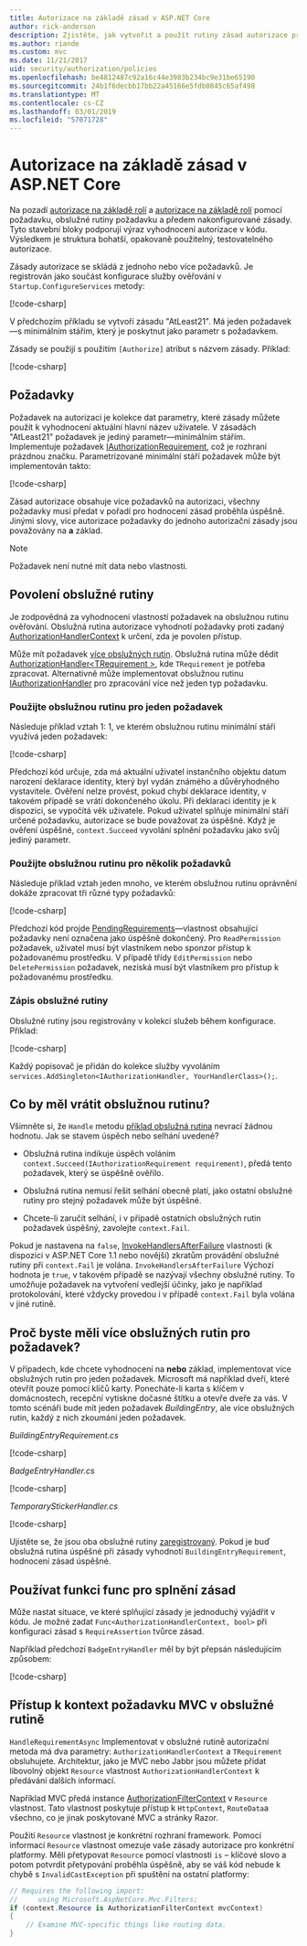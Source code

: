 ```yaml
---
title: Autorizace na základě zásad v ASP.NET Core
author: rick-anderson
description: Zjistěte, jak vytvořit a použít rutiny zásad autorizace pro vynucují požadavky pro autorizaci v aplikaci ASP.NET Core.
ms.author: riande
ms.custom: mvc
ms.date: 11/21/2017
uid: security/authorization/policies
ms.openlocfilehash: be4812487c92a16c44e3983b234bc9e31be65190
ms.sourcegitcommit: 24b1f6decbb17bb22a45166e5fdb0845c65af498
ms.translationtype: MT
ms.contentlocale: cs-CZ
ms.lasthandoff: 03/01/2019
ms.locfileid: "57071728"
---
```

# <a name="policy-based-authorization-in-aspnet-core"></a>Autorizace na základě zásad v ASP.NET Core

Na pozadí [autorizace na základě rolí](xref:security/authorization/roles) a [autorizace na základě rolí](xref:security/authorization/claims) pomocí požadavku, obslužné rutiny požadavku a předem nakonfigurované zásady. Tyto stavební bloky podporují výraz vyhodnocení autorizace v kódu. Výsledkem je struktura bohatší, opakovaně použitelný, testovatelného autorizace.

Zásady autorizace se skládá z jednoho nebo více požadavků. Je registrován jako součást konfigurace služby ověřování v `Startup.ConfigureServices` metody:

[!code-csharp[](policies/samples/PoliciesAuthApp1/Startup.cs?range=40-41,50-55,63,72)]

V předchozím příkladu se vytvoří zásadu "AtLeast21". Má jeden požadavek&mdash;s minimálním stářím, který je poskytnut jako parametr s požadavkem.

Zásady se použijí s použitím `[Authorize]` atribut s názvem zásady. Příklad:

[!code-csharp[](policies/samples/PoliciesAuthApp1/Controllers/AlcoholPurchaseController.cs?name=snippet_AlcoholPurchaseControllerClass&highlight=4)]

## <a name="requirements"></a>Požadavky

Požadavek na autorizaci je kolekce dat parametry, které zásady můžete použít k vyhodnocení aktuální hlavní název uživatele. V zásadách "AtLeast21" požadavek je jediný parametr&mdash;minimálním stářím. Implementuje požadavek [IAuthorizationRequirement](/dotnet/api/microsoft.aspnetcore.authorization.iauthorizationrequirement), což je rozhraní prázdnou značku. Parametrizované minimální stáří požadavek může být implementován takto:

[!code-csharp[](policies/samples/PoliciesAuthApp1/Services/Requirements/MinimumAgeRequirement.cs?name=snippet_MinimumAgeRequirementClass)]

Zásad autorizace obsahuje více požadavků na autorizaci, všechny požadavky musí předat v pořadí pro hodnocení zásad proběhla úspěšně. Jinými slovy, více autorizace požadavky do jednoho autorizační zásady jsou považovány na **a** základ.

> [!NOTE]
> Požadavek není nutné mít data nebo vlastnosti.

<a name="security-authorization-policies-based-authorization-handler"></a>

## <a name="authorization-handlers"></a>Povolení obslužné rutiny

Je zodpovědná za vyhodnocení vlastností požadavek na obslužnou rutinu ověřování. Obslužná rutina autorizace vyhodnotí požadavky proti zadaný [AuthorizationHandlerContext](/dotnet/api/microsoft.aspnetcore.authorization.authorizationhandlercontext) k určení, zda je povolen přístup.

Může mít požadavek [více obslužných rutin](#security-authorization-policies-based-multiple-handlers). Obslužná rutina může dědit [AuthorizationHandler\<TRequirement >](/dotnet/api/microsoft.aspnetcore.authorization.authorizationhandler-1), kde `TRequirement` je potřeba zpracovat. Alternativně může implementovat obslužnou rutinu [IAuthorizationHandler](/dotnet/api/microsoft.aspnetcore.authorization.iauthorizationhandler) pro zpracování více než jeden typ požadavku.

### <a name="use-a-handler-for-one-requirement"></a>Použijte obslužnou rutinu pro jeden požadavek

<a name="security-authorization-handler-example"></a>

Následuje příklad vztah 1: 1, ve kterém obslužnou rutinu minimální stáří využívá jeden požadavek:

[!code-csharp[](policies/samples/PoliciesAuthApp1/Services/Handlers/MinimumAgeHandler.cs?name=snippet_MinimumAgeHandlerClass)]

Předchozí kód určuje, zda má aktuální uživatel instančního objektu datum narození deklarace identity, který byl vydán známého a důvěryhodného vystavitele. Ověření nelze provést, pokud chybí deklarace identity, v takovém případě se vrátí dokončeného úkolu. Při deklaraci identity je k dispozici, se vypočítá věk uživatele. Pokud uživatel splňuje minimální stáří určené požadavku, autorizace se bude považovat za úspěšné. Když je ověření úspěšné, `context.Succeed` vyvolání splnění požadavku jako svůj jediný parametr.

### <a name="use-a-handler-for-multiple-requirements"></a>Použijte obslužnou rutinu pro několik požadavků

Následuje příklad vztah jeden mnoho, ve kterém obslužnou rutinu oprávnění dokáže zpracovat tři různé typy požadavků:

[!code-csharp[](policies/samples/PoliciesAuthApp1/Services/Handlers/PermissionHandler.cs?name=snippet_PermissionHandlerClass)]

Předchozí kód projde [PendingRequirements](/dotnet/api/microsoft.aspnetcore.authorization.authorizationhandlercontext.pendingrequirements#Microsoft_AspNetCore_Authorization_AuthorizationHandlerContext_PendingRequirements)&mdash;vlastnost obsahující požadavky není označena jako úspěšně dokončený. Pro `ReadPermission` požadavek, uživatel musí být vlastníkem nebo sponzor přístup k požadovanému prostředku. V případě třídy `EditPermission` nebo `DeletePermission` požadavek, nezíská musí být vlastníkem pro přístup k požadovanému prostředku.

<a name="security-authorization-policies-based-handler-registration"></a>

### <a name="handler-registration"></a>Zápis obslužné rutiny

Obslužné rutiny jsou registrovány v kolekci služeb během konfigurace. Příklad:

[!code-csharp[](policies/samples/PoliciesAuthApp1/Startup.cs?range=40-41,50-55,63-65,72)]

Každý popisovač je přidán do kolekce služby vyvoláním `services.AddSingleton<IAuthorizationHandler, YourHandlerClass>();`.

## <a name="what-should-a-handler-return"></a>Co by měl vrátit obslužnou rutinu?

Všimněte si, že `Handle` metodu [příklad obslužná rutina](#security-authorization-handler-example) nevrací žádnou hodnotu. Jak se stavem úspěch nebo selhání uvedené?

* Obslužná rutina indikuje úspěch voláním `context.Succeed(IAuthorizationRequirement requirement)`, předá tento požadavek, který se úspěšně ověřilo.

* Obslužná rutina nemusí řešit selhání obecně platí, jako ostatní obslužné rutiny pro stejný požadavek může být úspěšné.

* Chcete-li zaručit selhání, i v případě ostatních obslužných rutin požadavek úspěšný, zavolejte `context.Fail`.

Pokud je nastavena na `false`, [InvokeHandlersAfterFailure](/dotnet/api/microsoft.aspnetcore.authorization.authorizationoptions.invokehandlersafterfailure#Microsoft_AspNetCore_Authorization_AuthorizationOptions_InvokeHandlersAfterFailure) vlastnosti (k dispozici v ASP.NET Core 1.1 nebo novější) zkratům provádění obslužné rutiny při `context.Fail` je volána. `InvokeHandlersAfterFailure` Výchozí hodnota je `true`, v takovém případě se nazývají všechny obslužné rutiny. To umožňuje požadavek na vytvoření vedlejší účinky, jako je například protokolování, které vždycky provedou i v případě `context.Fail` byla volána v jiné rutině.

<a name="security-authorization-policies-based-multiple-handlers"></a>

## <a name="why-would-i-want-multiple-handlers-for-a-requirement"></a>Proč byste měli více obslužných rutin pro požadavek?

V případech, kde chcete vyhodnocení na **nebo** základ, implementovat více obslužných rutin pro jeden požadavek. Microsoft má například dveří, které otevřít pouze pomocí klíčů karty. Ponecháte-li karta s klíčem v domácnostech, recepční vytiskne dočasné štítku a otevře dveře za vás. V tomto scénáři bude mít jeden požadavek *BuildingEntry*, ale více obslužných rutin, každý z nich zkoumání jeden požadavek.

*BuildingEntryRequirement.cs*

[!code-csharp[](policies/samples/PoliciesAuthApp1/Services/Requirements/BuildingEntryRequirement.cs?name=snippet_BuildingEntryRequirementClass)]

*BadgeEntryHandler.cs*

[!code-csharp[](policies/samples/PoliciesAuthApp1/Services/Handlers/BadgeEntryHandler.cs?name=snippet_BadgeEntryHandlerClass)]

*TemporaryStickerHandler.cs*

[!code-csharp[](policies/samples/PoliciesAuthApp1/Services/Handlers/TemporaryStickerHandler.cs?name=snippet_TemporaryStickerHandlerClass)]

Ujistěte se, že jsou oba obslužné rutiny [zaregistrovaný](xref:security/authorization/policies#security-authorization-policies-based-handler-registration). Pokud je buď obslužná rutina úspěšné při zásady vyhodnotí `BuildingEntryRequirement`, hodnocení zásad úspěšné.

## <a name="using-a-func-to-fulfill-a-policy"></a>Používat funkci func pro splnění zásad

Může nastat situace, ve které splňující zásady je jednoduchý vyjádřit v kódu. Je možné zadat `Func<AuthorizationHandlerContext, bool>` při konfiguraci zásad s `RequireAssertion` tvůrce zásad.

Například předchozí `BadgeEntryHandler` měl by být přepsán následujícím způsobem:

[!code-csharp[](policies/samples/PoliciesAuthApp1/Startup.cs?range=52-53,57-63)]

## <a name="accessing-mvc-request-context-in-handlers"></a>Přístup k kontext požadavku MVC v obslužné rutině

`HandleRequirementAsync` Implementovat v obslužné rutině autorizační metoda má dva parametry: `AuthorizationHandlerContext` a `TRequirement` obsluhujete. Architektur, jako je MVC nebo Jabbr jsou můžete přidat libovolný objekt `Resource` vlastnost `AuthorizationHandlerContext` k předávání dalších informací.

Například MVC předá instance [AuthorizationFilterContext](/dotnet/api/?term=AuthorizationFilterContext) v `Resource` vlastnost. Tato vlastnost poskytuje přístup k `HttpContext`, `RouteData`a všechno, co je jinak poskytované MVC a stránky Razor.

Použití `Resource` vlastnost je konkrétní rozhraní framework. Pomocí informací `Resource` vlastnost omezuje vaše zásady autorizace pro konkrétní platformy. Měli přetypovat `Resource` pomocí vlastnosti `is` – klíčové slovo a potom potvrdit přetypování proběhla úspěšně, aby se váš kód nebude k chybě s `InvalidCastException` při spuštění na ostatní platformy:

```csharp
// Requires the following import:
//     using Microsoft.AspNetCore.Mvc.Filters;
if (context.Resource is AuthorizationFilterContext mvcContext)
{
    // Examine MVC-specific things like routing data.
}
```
